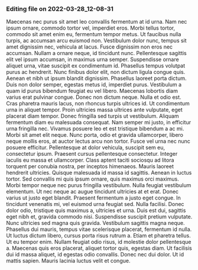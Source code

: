 

### Editing file on 2022-03-28_12-08-31

Maecenas nec purus sit amet leo convallis fermentum at id urna. Nam nec ipsum ornare, commodo tortor vel, imperdiet eros. Morbi tellus tortor, commodo sit amet enim eu, fermentum tempor metus. Ut faucibus nulla turpis, ac accumsan arcu euismod non. Vestibulum dolor nunc, tempus sit amet dignissim nec, vehicula at lacus. Fusce dignissim non eros nec accumsan. Nullam a ornare neque, id tincidunt nunc. Pellentesque sagittis elit vel ipsum accumsan, in maximus urna semper. Suspendisse ornare aliquet urna, vitae suscipit ex condimentum id.
Phasellus tempus volutpat purus ac hendrerit. Nunc finibus dolor elit, non dictum ligula congue quis. Aenean et nibh ut ipsum blandit dignissim. Phasellus laoreet porta dictum. Duis non dolor semper, egestas metus id, imperdiet purus. Vestibulum a quam id purus bibendum feugiat eu vel libero. Maecenas lobortis diam varius erat pulvinar congue. Donec non dictum neque.
Nulla et odio est. Cras pharetra mauris lacus, non rhoncus turpis ultrices id. Ut condimentum urna in aliquet tempor. Proin ultricies massa ultrices ante vulputate, eget placerat diam tempor. Donec fringilla sed turpis ut vestibulum. Aliquam fermentum diam eu malesuada consequat. Nam semper mi justo, in efficitur urna fringilla nec. Vivamus posuere leo et est tristique bibendum a ac mi. Morbi sit amet elit neque. Nunc porta, odio et gravida ullamcorper, libero neque mollis eros, at auctor lectus arcu non tortor. Fusce vel urna nec nunc posuere efficitur. Pellentesque at dolor vehicula, suscipit sem eu, consectetur ipsum. Praesent cursus pellentesque consectetur. Integer iaculis eu massa et ullamcorper. Class aptent taciti sociosqu ad litora torquent per conubia nostra, per inceptos himenaeos.
Mauris laoreet hendrerit ultricies. Quisque malesuada id massa id sagittis. Aenean in luctus tortor. Sed convallis mi quis ipsum ornare, quis maximus orci maximus. Morbi tempor neque nec purus fringilla vestibulum. Nulla feugiat vestibulum elementum. Ut nec neque ac augue tincidunt ultricies at et erat. Donec varius ut justo eget blandit. Praesent fermentum a justo eget congue. In tincidunt venenatis mi, vel euismod urna feugiat sed. Nulla facilisi. Donec dolor odio, tristique quis maximus a, ultricies et urna. Duis est dui, sagittis eget nibh et, gravida commodo nisi.
Suspendisse suscipit pretium vulputate. Nunc ultricies sed magna quis gravida. Vestibulum sagittis magna neque. Phasellus dui mauris, tempus vitae scelerisque placerat, fermentum id nulla. Ut luctus dictum libero, cursus porta risus rutrum a. Etiam et pharetra tellus. Ut eu tempor enim. Nullam feugiat odio risus, id molestie dolor pellentesque a. Maecenas quis eros placerat, aliquet tortor quis, egestas diam. Ut facilisis dui id massa aliquet, id egestas odio convallis. Donec nec dui dolor. Ut id mattis sapien. Mauris lacinia luctus velit et congue.


